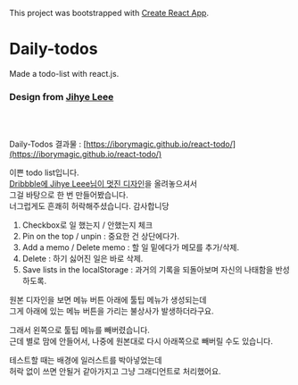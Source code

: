 This project was bootstrapped with [Create React App](https://github.com/facebook/create-react-app).

# Daily-todos
Made a todo-list with react.js.
### Design from [Jihye Leee](http://jihyeleee.com/)
<br />
<br />

Daily-Todos 결과물 : [https://iborymagic.github.io/react-todo/](https://iborymagic.github.io/react-todo/)  

이쁜 todo list입니다.  
[Dribbble에 Jihye Leee님이 멋진 디자인](https://dribbble.com/shots/3384144-Hello-Dribbble)을 올려놓으셔서  
그걸 바탕으로 한 번 만들어봤습니다.  
너그럽게도 흔쾌히 허락해주셨습니다. 감사합니당  

1. Checkbox로 일 했는지 / 안했는지 체크
2. Pin on the top / unpin : 중요한 건 상단에다가.
3. Add a memo / Delete memo : 할 일 밑에다가 메모를 추가/삭제.
4. Delete : 하기 싫어진 일은 바로 삭제.
5. Save lists in the localStorage : 과거의 기록을 되돌아보며 자신의 나태함을 반성하도록.

원본 디자인을 보면 메뉴 버튼 아래에 툴팁 메뉴가 생성되는데  
그게 아래에 있는 메뉴 버튼을 가리는 불상사가 발생하더라구요.  

그래서 왼쪽으로 툴팁 메뉴를 빼버렸습니다.  
근데 별로 맘에 안들어서, 나중에 원본대로 다시 아래쪽으로 빼버릴 수도 있습니다.  

테스트할 때는 배경에 일러스트를 박아넣었는데  
허락 없이 쓰면 안될거 같아가지고 그냥 그래디언트로 처리했어요.  
